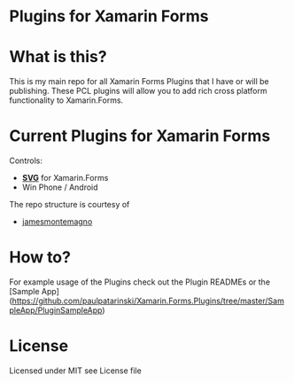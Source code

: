# Plugins for Xamarin Forms

# What is this?
This is my main repo for all Xamarin Forms Plugins that I have or will be publishing. These PCL plugins will allow you to add rich cross platform functionality to Xamarin.Forms.

# Current Plugins for Xamarin Forms

Controls:
* **[SVG](https://github.com/paulpatarinski/Xamarin.Forms.Plugins/tree/master/SVG)** for Xamarin.Forms
 * Win Phone / Android



The repo structure is courtesy of

* [jamesmontemagno](https://github.com/jamesmontemagno)

# How to?

For example usage of the Plugins check out the Plugin READMEs or the [Sample App] (https://github.com/paulpatarinski/Xamarin.Forms.Plugins/tree/master/SampleApp/PluginSampleApp) 

# License
Licensed under MIT see License file
